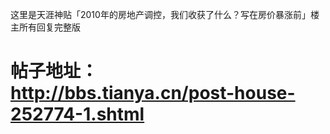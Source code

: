 这里是天涯神贴「2010年的房地产调控，我们收获了什么？写在房价暴涨前」楼主所有回复完整版
# 帖子地址：	http://bbs.tianya.cn/post-house-252774-1.shtml
